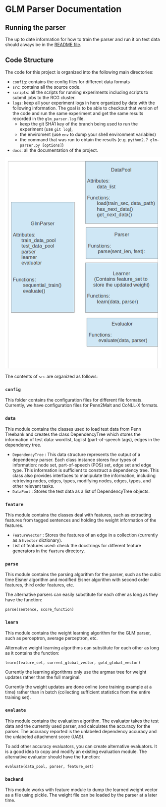 
# GLM Parser Documentation

## Running the parser

The up to date information for how to train the parser and run it
on test data should always be in the [README file](../README.md).

## Code Structure

The code for this project is organized into the following main directories:

* `config`: contains the config files for different data formats
* `src`: contains all the source code.
* `scripts`: all the scripts for running experiments including scripts to submit jobs to the RCG cluster.
* `logs`: keep all your experiment logs in here organized by date with the following information. The goal is to be able to checkout that version of the code and run the same experiment and get the same results recorded in the `glm_parser.log` file.
    * keep the git SHA1 key of the branch being used to run the experiment (use `git log`), 
    * the enviroment (use `env` to dump your shell environment variables) 
    * the command that was run to obtain the results (e.g. `python2.7 glm-parser.py [options]`)
* `docs`: all the documentation of the project.

![Project Structure](project_struct.png)

The contents of `src` are organized as follows:

### `config`
This folder contains the configuration files for different file formats.
Currently, we have configuration files for Penn2Malt and CoNLL-X formats.

### `data`

This module contains the classes used to load test data from Penn
Treebank and creates the class DependencyTree which stores the
information of test data: wordlist, taglist (part-of-speech tags),
edges in the dependency tree.

- `DependencyTree`
: This data structure represents the output of a dependency parser.
  Each class instance stores four types of information: node set,
  part-of-speech (POS) set, edge set and edge type. This information
  is sufficient to construct a dependency tree. This class also
  provides interfaces to manipulate the information, including
  retrieving nodes, edges, types, modifying nodes, edges, types, and
  other relevant tasks.
- `DataPool`
: Stores the test data as a list of DependencyTree objects.

### `feature`

This module contains the classes deal with features, such as
extracting features from tagged sentences and holding the weight
information of the features. 

- `FeatureVector`
: Stores the features of an edge in a collection (currently as a `hvector` dictionary).
- List of features used: check the docstrings for different feature generators in the `feature` directory.

### `parse`

This module contains the parsing algorithm for the parser, such as
the cubic time Eisner algorithm and modified Eisner algorithm with
second order features, third order features, etc.

The alternative parsers can easily substitute for each other as
long as they have the function:

    parse(sentence, score_function)

### `learn`

This module contains the weight learning algorithm for the GLM
parser, such as perceptron, average perceptron, etc.

Alternative weight learning algorithms can substitute for each other
as long as it contains the function:

    learn(feature_set, current_global_vector, gold_global_vector)

Currently the learning algorithms only use the argmax tree for
weight updates rather than the full marginal. 

Currently the weight updates are done online (one training example
at a time) rather than in batch (collecting sufficient statistics
from the entire training set).

### `evaluate`

This module contains the evaluation algorithm. The evaluator takes
the test data and the currently used parser, and calculates the
accuracy for the parser. The accuracy reported is the unlabeled
dependency accuracy and the unlabeled attachment score (UAS).

To add other accuracy evaluators, you can create alternative
evaluators. It is a good idea to copy and modify an existing
evaluation module. The alternative evaluator should have the function:

    evaluate(data_pool, parser, feature_set)

### `backend`

This module works with feature module to dump the learned weight
vector as a file using pickle. The weight file can be loaded by
the parser at a later time.

